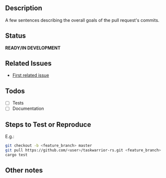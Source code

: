 ## Description

A few sentences describing the overall goals of the pull request's commits.

## Status

**READY/IN DEVELOPMENT**

## Related Issues

- [First related issue](https://github.com/n8henrie/taskwarrior-rs/issues/1)

## Todos

- [ ] Tests
- [ ] Documentation

## Steps to Test or Reproduce

E.g.:

```bash
git checkout -b <feature_branch> master
git pull https://github.com/<user>/taskwarrior-rs.git <feature_branch>
cargo test
```

## Other notes
